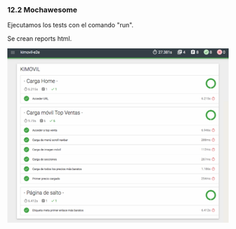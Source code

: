 ### 12.2 Mochawesome

Ejecutamos los tests con el comando "run".

Se crean reports html.

![mochawesome](media/mochawesome.png) <!-- .element: style="height:350px;"--> 


